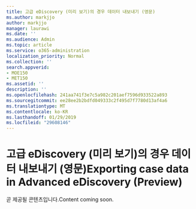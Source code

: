 ```yaml
---
title: 고급 eDiscovery (미리 보기)의 경우 데이터 내보내기 (영문)
ms.author: markjjo
author: markjjo
manager: laurawi
ms.date: ''
ms.audience: Admin
ms.topic: article
ms.service: o365-administration
localization_priority: Normal
ms.collection: ''
search.appverid:
- MOE150
- MET150
ms.assetid: ''
description: ''
ms.openlocfilehash: 241aa741f3e7c5a982c201aef7596d933522a893
ms.sourcegitcommit: ee28ee2b2bdfd049333c2f495d7f7780d13af4a6
ms.translationtype: MT
ms.contentlocale: ko-KR
ms.lasthandoff: 01/29/2019
ms.locfileid: "29608146"
---
```

# <a name="exporting-case-data-in-advanced-ediscovery-preview"></a><span data-ttu-id="af3db-102">고급 eDiscovery (미리 보기)의 경우 데이터 내보내기 (영문)</span><span class="sxs-lookup"><span data-stu-id="af3db-102">Exporting case data in Advanced eDiscovery (Preview)</span></span>

<span data-ttu-id="af3db-103">곧 제공될 콘텐츠입니다.</span><span class="sxs-lookup"><span data-stu-id="af3db-103">Content coming soon.</span></span>